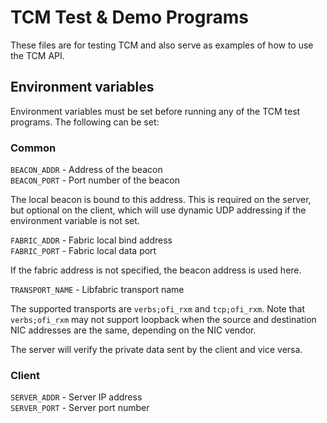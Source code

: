 # TCM Test & Demo Programs

These files are for testing TCM and also serve as examples of how to use the TCM
API.

## Environment variables

Environment variables must be set before running any of the TCM test programs.
The following can be set:

### Common

`BEACON_ADDR` - Address of the beacon  
`BEACON_PORT` - Port number of the beacon  

The local beacon is bound to this address. This is required on the server, but
optional on the client, which will use dynamic UDP addressing if the environment
variable is not set.

`FABRIC_ADDR` - Fabric local bind address  
`FABRIC_PORT` - Fabric local data port  

If the fabric address is not specified, the beacon address is used here.

`TRANSPORT_NAME` - Libfabric transport name

The supported transports are `verbs;ofi_rxm` and `tcp;ofi_rxm`. Note that
`verbs;ofi_rxm` may not support loopback when the source and destination NIC
addresses are the same, depending on the NIC vendor.

The server will verify the private data sent by the client and vice versa.

### Client

`SERVER_ADDR` - Server IP address  
`SERVER_PORT` - Server port number  
